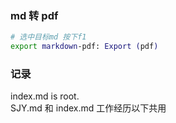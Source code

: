 ### md 转 pdf
```bash
# 选中目标md 按下f1
export markdown-pdf: Export (pdf)
```

### 记录
index.md is root.  
SJY.md 和 index.md 工作经历以下共用